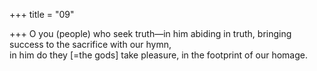 +++
title = "09"

+++
O you (people) who seek truth—in him abiding in truth, bringing success  to the sacrifice with our hymn,  
in him do they [=the gods] take pleasure, in the footprint of our homage. 